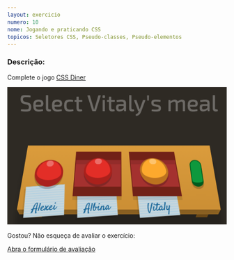 ```yaml
---
layout: exercicio
numero: 10
nome: Jogando e praticando CSS
topicos: Seletores CSS, Pseudo-classes, Pseudo-elementos
---
```


### Descrição:

Complete o jogo <a href="http://flukeout.github.io" target="_blank">CSS Diner</a>

![Printscreen que mostra uma das fases do jogo](cssdiner.png)

Gostou? Não esqueça de avaliar o exercício:

<a class="btn" href="https://forms.gle/scs1VxDDFSiMqAhe8" target="_blank"> Abra o formulário de avaliação</a>
